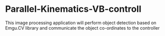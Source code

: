 # Parallel-Kinematics-VB-controll
This image processing application will perform object detection based on Emgu.CV library and communicate the object co-ordinates to the controller
